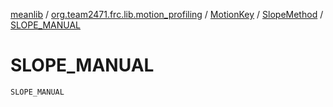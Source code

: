 [meanlib](../../../index.md) / [org.team2471.frc.lib.motion_profiling](../../index.md) / [MotionKey](../index.md) / [SlopeMethod](index.md) / [SLOPE_MANUAL](./-s-l-o-p-e_-m-a-n-u-a-l.md)

# SLOPE_MANUAL

`SLOPE_MANUAL`